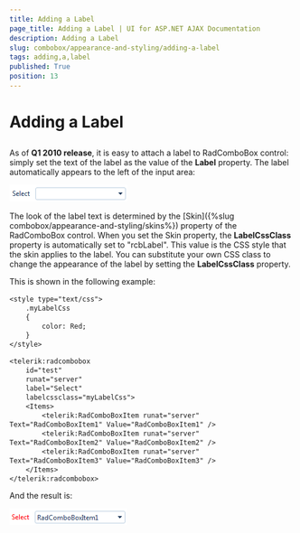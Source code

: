 ```yaml
---
title: Adding a Label
page_title: Adding a Label | UI for ASP.NET AJAX Documentation
description: Adding a Label
slug: combobox/appearance-and-styling/adding-a-label
tags: adding,a,label
published: True
position: 13
---
```


# Adding a Label



## 

As of **Q1 2010 release**, it is easy to attach a label to RadComboBox control: simply set the text of the label as the value of the **Label** property. The label automatically appears to the left of the input area:

![ComboBox With Label](images/combobox_label.png)

The look of the label text is determined by the [Skin]({%slug combobox/appearance-and-styling/skins%}) property of the RadComboBox control. When you set the Skin property, the **LabelCssClass** property is automatically set to "rcbLabel". This value is the CSS style that the skin applies to the label. You can substitute your own CSS class to change the appearance of the label by setting the **LabelCssClass** property.

This is shown in the following example:

````ASPNET
<style type="text/css">
	.myLabelCss
	{
		color: Red;
	}
</style>
````



````ASPNET
<telerik:radcombobox 
	id="test" 
	runat="server"
	label="Select" 
	labelcssclass="myLabelCss">    
	<Items>        
		<telerik:RadComboBoxItem runat="server" Text="RadComboBoxItem1" Value="RadComboBoxItem1" />        
		<telerik:RadComboBoxItem runat="server" Text="RadComboBoxItem2" Value="RadComboBoxItem2" />        
		<telerik:RadComboBoxItem runat="server" Text="RadComboBoxItem3" Value="RadComboBoxItem3" />    
	</Items>
</telerik:radcombobox>
````



And the result is:

![ComboBox Label Changed](images/combobox_label_changed.png)
